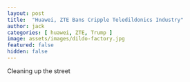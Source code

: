 ```yaml
---
layout: post
title:  "Huawei, ZTE Bans Cripple Teledildonics Industry"
author: jack
categories: [ huawei, ZTE, Trump ]
image: assets/images/dildo-factory.jpg
featured: false
hidden: false
---
```


Cleaning up the street